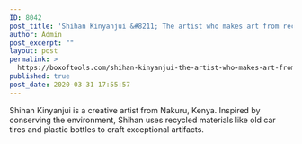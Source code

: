 ```yaml
---
ID: 8042
post_title: 'Shihan Kinyanjui &#8211; The artist who makes art from recycled tires'
author: Admin
post_excerpt: ""
layout: post
permalink: >
  https://boxoftools.com/shihan-kinyanjui-the-artist-who-makes-art-from-recycled-tires/
published: true
post_date: 2020-03-31 17:55:57
---
```

<!-- wp:paragraph -->
<p>Shihan Kinyanjui is a creative artist from Nakuru, Kenya. Inspired by conserving the environment, Shihan uses recycled materials like old car tires and plastic bottles to craft exceptional artifacts.<br></p>
<!-- /wp:paragraph -->		
				<a data-elementor-lightbox-slideshow="all" href="https://boxoftools.com/wp-content/uploads/2020/03/DSC_1070-Large.jpg">
														</a>
				<a data-elementor-lightbox-slideshow="all" href="https://boxoftools.com/wp-content/uploads/2020/03/DSC_1065-Large.jpg">
														</a>
				<a data-elementor-lightbox-slideshow="all" href="https://boxoftools.com/wp-content/uploads/2020/03/DSC_0966-Large.jpg">
														</a>
				<a data-elementor-lightbox-slideshow="all" href="https://boxoftools.com/wp-content/uploads/2020/03/DSC_0961-Large.jpg">
														</a>
